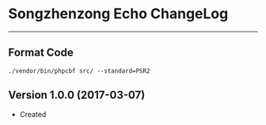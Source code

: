 # Songzhenzong Echo ChangeLog

---

## Format Code
```
./vendor/bin/phpcbf src/ --standard=PSR2
```

## Version 1.0.0 (2017-03-07)

- Created